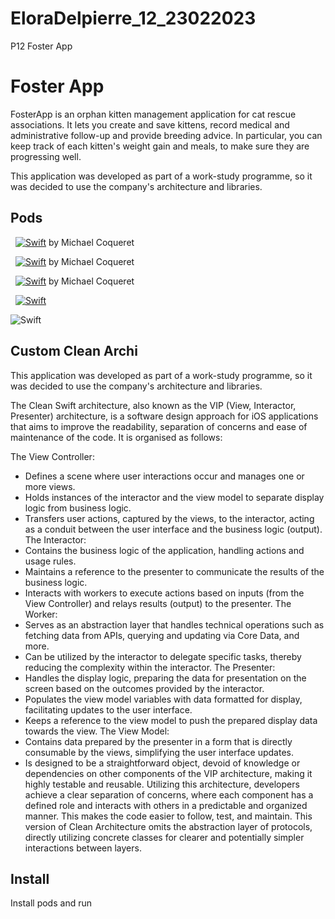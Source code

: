 # EloraDelpierre_12_23022023
P12 Foster App


# Foster App

FosterApp is an orphan kitten management application for cat rescue associations. It lets you create and save kittens, record medical and administrative follow-up and provide breeding advice. In particular, you can keep track of each kitten's weight gain and meals, to make sure they are progressing well. 

This application was developed as part of a work-study programme, so it was decided to use the company's architecture and libraries. 

## Pods 

  <a href="https://github.com/rgmc95/UtilsKit"><img alt="Swift" src="https://img.shields.io/badge/UtilsKit-02569B?style=flat-square"
/></a> by Michael Coqueret

  <a href="https://cocoapods.org/pods/coredatautilskit"><img alt="Swift" src="https://img.shields.io/badge/CoreDataUtilsKit-02569B?style=flat-square"
/></a> by Michael Coqueret 

  <a href="https://cocoapods.org/pods/NetworkUtilsKit"><img alt="Swift" src="https://img.shields.io/badge/NetworkUtilsKit-02569B?style=flat-square"
/></a> by Michael Coqueret

  <a href="https://cocoapods.org/pods/SDWebImage"><img alt="Swift" src="https://img.shields.io/badge/SDWebImage-02569H?style=flat-square"
/></a>

<img alt="Swift" src="https://img.shields.io/badge/Combine-02569H?style=flat-square"
/>

## Custom Clean Archi 

This application was developed as part of a work-study programme, so it was decided to use the company's architecture and libraries. 

The Clean Swift architecture, also known as the VIP (View, Interactor, Presenter) architecture, is a software design approach for iOS applications that aims to improve the readability, separation of concerns and ease of maintenance of the code. It is organised as follows:

The View Controller:
* Defines a scene where user interactions occur and manages one or more views.
* Holds instances of the interactor and the view model to separate display logic from business logic.
* Transfers user actions, captured by the views, to the interactor, acting as a conduit between the user interface and the business logic (output).
The Interactor:
* Contains the business logic of the application, handling actions and usage rules.
* Maintains a reference to the presenter to communicate the results of the business logic.
* Interacts with workers to execute actions based on inputs (from the View Controller) and relays results (output) to the presenter.
The Worker:
* Serves as an abstraction layer that handles technical operations such as fetching data from APIs, querying and updating via Core Data, and more.
* Can be utilized by the interactor to delegate specific tasks, thereby reducing the complexity within the interactor.
The Presenter:
* Handles the display logic, preparing the data for presentation on the screen based on the outcomes provided by the interactor.
* Populates the view model variables with data formatted for display, facilitating updates to the user interface.
* Keeps a reference to the view model to push the prepared display data towards the view.
The View Model:
* Contains data prepared by the presenter in a form that is directly consumable by the views, simplifying the user interface updates.
* Is designed to be a straightforward object, devoid of knowledge or dependencies on other components of the VIP architecture, making it highly testable and reusable.
Utilizing this architecture, developers achieve a clear separation of concerns, where each component has a defined role and interacts with others in a predictable and organized manner. This makes the code easier to follow, test, and maintain.
This version of Clean Architecture omits the abstraction layer of protocols, directly utilizing concrete classes for clearer and potentially simpler interactions between layers.



## Install

Install pods and run
